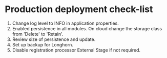 # Production deployment check-list

1. Change log level to INFO in application properties.
1. Enabled persistence in all modules.  On cloud change the storage class from 'Delete' to 'Retain'.
1. Review size of persistence and update.
1. Set up backup for Longhorn.
1. Disable registration processor External Stage if not required.

